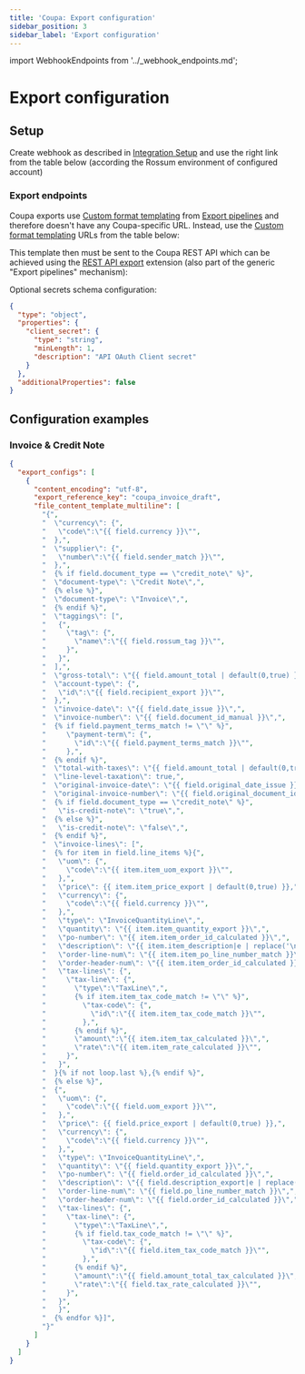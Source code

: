 ```yaml
---
title: 'Coupa: Export configuration'
sidebar_position: 3
sidebar_label: 'Export configuration'
---
```


import WebhookEndpoints from '../\_webhook_endpoints.md';

# Export configuration

## Setup

Create webhook as described in [Integration Setup](./integration-setup.md#configuring-rossum) and use the right link from the table below (according the Rossum environment of configured account)

### Export endpoints

Coupa exports use [Custom format templating](../export-pipeline/custom-format-templating.md) from [Export pipelines](../export-pipeline/index.md) and therefore doesn't have any Coupa-specific URL. Instead, use the [Custom format templating](../export-pipeline/custom-format-templating.md) URLs from the table below:

<WebhookEndpoints
  eu1="https://elis.custom-format-templating.rossum-ext.app/"
  eu2="https://shared-eu2.custom-format-templating.rossum-ext.app/"
  us="https://us.custom-format-templating.rossum-ext.app/"
  jp="https://shared-jp.custom-format-templating.rossum-ext.app/"
/>

This template then must be sent to the Coupa REST API which can be achieved using the [REST API export](../export-pipeline/rest-api-export.md) extension (also part of the generic "Export pipelines" mechanism):

<WebhookEndpoints
  eu1="https://elis.rest-api-export.rossum-ext.app/"
  eu2="https://shared-eu2.rest-api-export.rossum-ext.app/"
  us="https://us.rest-api-export.rossum-ext.app/"
  jp="https://shared-jp.rest-api-export.rossum-ext.app/"
/>

Optional secrets schema configuration:

```json
{
  "type": "object",
  "properties": {
    "client_secret": {
      "type": "string",
      "minLength": 1,
      "description": "API OAuth Client secret"
    }
  },
  "additionalProperties": false
}
```

## Configuration examples

### Invoice & Credit Note

```json
{
  "export_configs": [
    {
      "content_encoding": "utf-8",
      "export_reference_key": "coupa_invoice_draft",
      "file_content_template_multiline": [
        "{",
        "  \"currency\": {",
        "   \"code\":\"{{ field.currency }}\"",
        "  },",
        "  \"supplier\": {",
        "   \"number\":\"{{ field.sender_match }}\"",
        "  },",
        "  {% if field.document_type == \"credit_note\" %}",
        "  \"document-type\": \"Credit Note\",",
        "  {% else %}",
        "  \"document-type\": \"Invoice\",",
        "  {% endif %}",
        "  \"taggings\": [",
        "   {",
        "     \"tag\": {",
        "       \"name\":\"{{ field.rossum_tag }}\"",
        "     }",
        "   }",
        "  ],",
        "  \"gross-total\": \"{{ field.amount_total | default(0,true) }}\",",
        "  \"account-type\": {",
        "   \"id\":\"{{ field.recipient_export }}\"",
        "  },",
        "  \"invoice-date\": \"{{ field.date_issue }}\",",
        "  \"invoice-number\": \"{{ field.document_id_manual }}\",",
        "  {% if field.payment_terms_match != \"\" %}",
        "     \"payment-term\": {",
        "       \"id\":\"{{ field.payment_terms_match }}\"",
        "     },",
        "  {% endif %}",
        "  \"total-with-taxes\": \"{{ field.amount_total | default(0,true) }}\",",
        "  \"line-level-taxation\": true,",
        "  \"original-invoice-date\": \"{{ field.original_date_issue }}\",",
        "  \"original-invoice-number\": \"{{ field.original_document_id }}\",",
        "  {% if field.document_type == \"credit_note\" %}",
        "   \"is-credit-note\": \"true\",",
        "  {% else %}",
        "   \"is-credit-note\": \"false\",",
        "  {% endif %}",
        "  \"invoice-lines\": [",
        "  {% for item in field.line_items %}{",
        "   \"uom\": {",
        "     \"code\":\"{{ item.item_uom_export }}\"",
        "   },",
        "   \"price\": {{ item.item_price_export | default(0,true) }},",
        "   \"currency\": {",
        "     \"code\":\"{{ field.currency }}\"",
        "   },",
        "   \"type\": \"InvoiceQuantityLine\",",
        "   \"quantity\": \"{{ item.item_quantity_export }}\",",
        "   \"po-number\": \"{{ item.item_order_id_calculated }}\",",
        "   \"description\": \"{{ item.item_description|e | replace('\n',' ') }}\",",
        "   \"order-line-num\": \"{{ item.item_po_line_number_match }}\",",
        "   \"order-header-num\": \"{{ item.item_order_id_calculated }}\",",
        "   \"tax-lines\": {",
        "     \"tax-line\": {",
        "       \"type\":\"TaxLine\",",
        "       {% if item.item_tax_code_match != \"\" %}",
        "         \"tax-code\": {",
        "           \"id\":\"{{ item.item_tax_code_match }}\"",
        "         },",
        "       {% endif %}",
        "       \"amount\":\"{{ item.item_tax_calculated }}\",",
        "       \"rate\":\"{{ item.item_rate_calculated }}\"",
        "     }",
        "   }",
        "  }{% if not loop.last %},{% endif %}",
        "  {% else %}",
        "  {",
        "   \"uom\": {",
        "     \"code\":\"{{ field.uom_export }}\"",
        "   },",
        "   \"price\": {{ field.price_export | default(0,true) }},",
        "   \"currency\": {",
        "     \"code\":\"{{ field.currency }}\"",
        "   },",
        "   \"type\": \"InvoiceQuantityLine\",",
        "   \"quantity\": \"{{ field.quantity_export }}\",",
        "   \"po-number\": \"{{ field.order_id_calculated }}\",",
        "   \"description\": \"{{ field.description_export|e | replace('\n',' ') }}\",",
        "   \"order-line-num\": \"{{ field.po_line_number_match }}\",",
        "   \"order-header-num\": \"{{ field.order_id_calculated }}\",",
        "   \"tax-lines\": {",
        "     \"tax-line\": {",
        "       \"type\":\"TaxLine\",",
        "       {% if field.tax_code_match != \"\" %}",
        "         \"tax-code\": {",
        "           \"id\":\"{{ field.item_tax_code_match }}\"",
        "         },",
        "       {% endif %}",
        "       \"amount\":\"{{ field.amount_total_tax_calculated }}\",",
        "       \"rate\":\"{{ field.tax_rate_calculated }}\"",
        "     }",
        "   }",
        "   }",
        "  {% endfor %}]",
        "}"
      ]
    }
  ]
}
```
